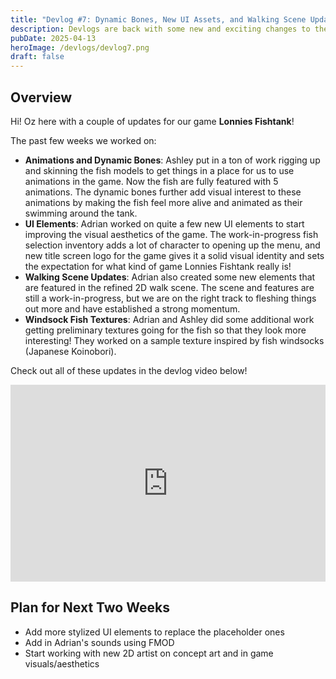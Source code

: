 ```yaml
---
title: "Devlog #7: Dynamic Bones, New UI Assets, and Walking Scene Updates!"
description: Devlogs are back with some new and exciting changes to the visuals of the game, including dynamic bones coupled with new animations, new UI assets, and updates to the walk planning portion of the walking scene!
pubDate: 2025-04-13
heroImage: /devlogs/devlog7.png
draft: false
---
```

## Overview

Hi! Oz here with a couple of updates for our game **Lonnies Fishtank**!

The past few weeks we worked on:
- **Animations and Dynamic Bones**: Ashley put in a ton of work rigging up and skinning the fish models to get things in a place for us to use animations in the game. Now the fish are fully featured with 5 animations. The dynamic bones further add visual interest to these animations by making the fish feel more alive and animated as their swimming around the tank.
- **UI Elements**: Adrian worked on quite a few new UI elements to start improving the visual aesthetics of the game. The work-in-progress fish selection inventory adds a lot of character to opening up the menu, and new title screen logo for the game gives it a solid visual identity and sets the expectation for what kind of game Lonnies Fishtank really is!
- **Walking Scene Updates**: Adrian also created some new elements that are featured in the refined 2D walk scene. The scene and features are still a work-in-progress, but we are on the right track to fleshing things out more and have established a strong momentum. 
- **Windsock Fish Textures**: Adrian and Ashley did some additional work getting preliminary textures going for the fish so that they look more interesting! They worked on a sample texture inspired by fish windsocks (Japanese Koinobori).

Check out all of these updates in the devlog video below!

<iframe width="100%" height="315" src="https://www.youtube.com/embed/Qssx-_deGbk?si=sJvvdoTl59g-PrPb" title="YouTube video player" frameborder="0" allow="accelerometer; autoplay; clipboard-write; encrypted-media; gyroscope; picture-in-picture; web-share" referrerpolicy="strict-origin-when-cross-origin" allowfullscreen></iframe>

## Plan for Next Two Weeks
- Add more stylized UI elements to replace the placeholder ones 
- Add in Adrian's sounds using FMOD
- Start working with new 2D artist on concept art and in game visuals/aesthetics